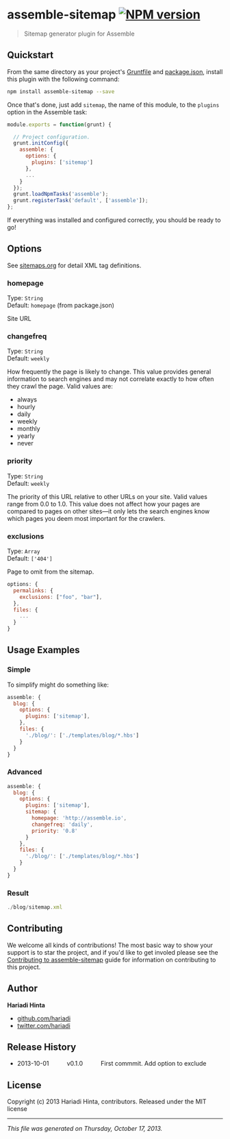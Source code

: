 # assemble-sitemap [![NPM version](https://badge.fury.io/js/assemble-sitemap.png)](http://badge.fury.io/js/assemble-sitemap) 

> Sitemap generator plugin for Assemble

## Quickstart

From the same directory as your project's [Gruntfile][Getting Started] and [package.json][], install this plugin with the following command:

```bash
npm install assemble-sitemap --save
```

Once that's done, just add `sitemap`, the name of this module, to the `plugins` option in the Assemble task:

```js
module.exports = function(grunt) {

  // Project configuration.
  grunt.initConfig({
    assemble: {
      options: {
        plugins: ['sitemap']
      },
      ...
    }
  });
  grunt.loadNpmTasks('assemble');
  grunt.registerTask('default', ['assemble']);
};
```

If everything was installed and configured correctly, you should be ready to go!

[grunt]: http://gruntjs.com/
[Getting Started]: https://github.com/gruntjs/grunt/blob/devel/docs/getting_started.md
[package.json]: https://npmjs.org/doc/json.html


## Options
See [sitemaps.org](http://www.sitemaps.org/protocol.html#xmlTagDefinitions) for detail XML tag definitions.

### homepage
Type: `String`  
Default: `homepage` (from package.json)

Site URL

### changefreq
Type: `String`  
Default: `weekly`

How frequently the page is likely to change. This value provides general information to search engines and may not correlate exactly to how often they crawl the page. Valid values are:

 - always
 - hourly
 - daily
 - weekly
 - monthly
 - yearly
 - never

### priority
Type: `String`  
Default: `weekly`

The priority of this URL relative to other URLs on your site. Valid values range from 0.0 to 1.0. This value does not affect how your pages are compared to pages on other sites—it only lets the search engines know which pages you deem most important for the crawlers.

### exclusions

Type: `Array`  
Default: `['404']`

Page to omit from the sitemap.

```js
options: {
  permalinks: {
    exclusions: ["foo", "bar"],
  },
  files: {
    ...
  }
}
```


## Usage Examples
### Simple

To simplify might do something like:

```js
assemble: {
  blog: {
    options: {
      plugins: ['sitemap'],
    },
    files: {
      './blog/': ['./templates/blog/*.hbs']
    }
  }
}

```

### Advanced

```js
assemble: {
  blog: {
    options: {
      plugins: ['sitemap'],
      sitemap: {
        homepage: 'http://assemble.io',
        changefreq: 'daily',
        priority: '0.8'
      }
    },
    files: {
      './blog/': ['./templates/blog/*.hbs']
    }
  }
}
```

### Result

```js
./blog/sitemap.xml
```



## Contributing
We welcome all kinds of contributions! The most basic way to show your support is to star the project, and if you'd like to get involed please see the [Contributing to assemble-sitemap](http://assemble.io/contributing/) guide for information on contributing to this project.

## Author

**Hariadi Hinta**

+ [github.com/hariadi](https://github.com/hariadi)
+ [twitter.com/hariadi](http://twitter.com/hariadi)

## Release History

 * 2013-10-01   v0.1.0   First commmit. Add option to exclude

## License
Copyright (c) 2013 Hariadi Hinta, contributors.
Released under the MIT license

***

_This file was generated on Thursday, October 17, 2013._